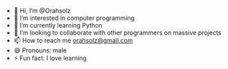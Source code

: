 - 👋 Hi, I’m @Orahsolz
- 👀 I’m interested in computer programming
- 🌱 I’m currently learning Python
- 💞️ I’m looking to collaborate with other programmers on massive projects
- 📫 How to reach me orahsolz@gmail.com
- 😄 Pronouns: male
- ⚡ Fun fact: I love learning

<!---
Orahsolz/Orahsolz is a ✨ special ✨ repository because its `README.md` (this file) appears on your GitHub profile.
You can click the Preview link to take a look at your changes.
--->
